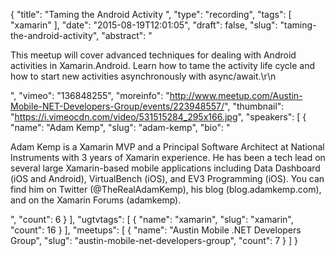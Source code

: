 {
  "title": "Taming the Android Activity ",
  "type": "recording",
  "tags": [
    "xamarin"
  ],
  "date": "2015-08-19T12:01:05",
  "draft": false,
  "slug": "taming-the-android-activity",
  "abstract": "<p>This meetup will cover advanced techniques for dealing with Android activities in Xamarin.Android. Learn how to tame the activity life cycle and how to start new activities asynchronously with async/await.\r\n</p>",
  "vimeo": "136848255",
  "moreinfo": "http://www.meetup.com/Austin-Mobile-NET-Developers-Group/events/223948557/",
  "thumbnail": "https://i.vimeocdn.com/video/531515284_295x166.jpg",
  "speakers": [
    {
      "name": "Adam Kemp",
      "slug": "adam-kemp",
      "bio": "<p>Adam Kemp is a Xamarin MVP and a Principal Software Architect at National Instruments with 3 years of Xamarin experience. He has been a tech lead on several large Xamarin-based mobile applications including Data Dashboard (iOS and Android), VirtualBench (iOS), and EV3 Programming (iOS). You can find him on Twitter (@TheRealAdamKemp), his blog (blog.adamkemp.com), and on the Xamarin Forums (adamkemp).</p>",
      "count": 6
    }
  ],
  "ugtvtags": [
    {
      "name": "xamarin",
      "slug": "xamarin",
      "count": 16
    }
  ],
  "meetups": [
    {
      "name": "Austin Mobile .NET Developers Group",
      "slug": "austin-mobile-net-developers-group",
      "count": 7
    }
  ]
}